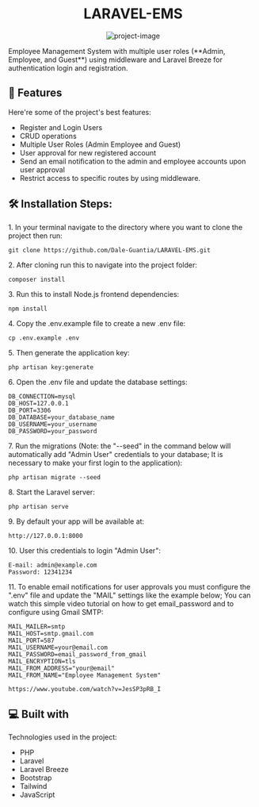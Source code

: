 <h1 align="center" id="title">LARAVEL-EMS</h1>

<p align="center"><img src="https://socialify.git.ci/Dale-Guantia/LARAVEL-EMS/image?font=Source+Code+Pro&amp;forks=1&amp;language=1&amp;name=1&amp;owner=1&amp;pattern=Plus&amp;pulls=1&amp;stargazers=1&amp;theme=Auto" alt="project-image"></p>

<p id="description">Employee Management System with multiple user roles (**Admin, Employee, and Guest**) using middleware and Laravel Breeze for authentication login and registration.</p>

  
  
<h2>🧐 Features</h2>

Here're some of the project's best features:

*   Register and Login Users
*   CRUD operations
*   Multiple User Roles (Admin Employee and Guest)
*   User approval for new registered account
*   Send an email notification to the admin and employee accounts upon user approval
*   Restrict access to specific routes by using middleware.

<h2>🛠️ Installation Steps:</h2>

<p>1. In your terminal navigate to the directory where you want to clone the project then run:</p>

```
git clone https://github.com/Dale-Guantia/LARAVEL-EMS.git
```

<p>2. After cloning run this to navigate into the project folder:</p>

```
composer install
```

<p>3. Run this to install Node.js frontend dependencies:</p>

```
npm install
```

<p>4. Copy the .env.example file to create a new .env file:</p>

```
cp .env.example .env
```

<p>5. Then generate the application key:</p>

```
php artisan key:generate
```

<p>6. Open the .env file and update the database settings:</p>

```
DB_CONNECTION=mysql
DB_HOST=127.0.0.1
DB_PORT=3306
DB_DATABASE=your_database_name
DB_USERNAME=your_username
DB_PASSWORD=your_password
```

<p>7. Run the migrations (Note: the "--seed" in the command below will automatically add "Admin User" credentials to your database; It is necessary to make your first login to the application):</p>

```
php artisan migrate --seed
```

<p>8. Start the Laravel server:</p>

```
php artisan serve
```

<p>9. By default your app will be available at:</p>

```
http://127.0.0.1:8000
```

<p>10. User this credentials to login "Admin User":</p>

```
E-mail: admin@example.com
Password: 12341234
```

<p>11. To enable email notifications for user approvals you must configure the ".env" file and update the "MAIL" settings like the example below; You can watch this simple video tutorial on how to get email_password and to configure using Gmail SMTP:</p>

```
MAIL_MAILER=smtp
MAIL_HOST=smtp.gmail.com
MAIL_PORT=587
MAIL_USERNAME=your@email.com
MAIL_PASSWORD=email_password_from_gmail
MAIL_ENCRYPTION=tls
MAIL_FROM_ADDRESS="your@email"
MAIL_FROM_NAME="Employee Management System"
```

```
https://www.youtube.com/watch?v=JesSP3pRB_I
```

  
  
<h2>💻 Built with</h2>

Technologies used in the project:

*   PHP
*   Laravel
*   Laravel Breeze
*   Bootstrap
*   Tailwind
*   JavaScript
